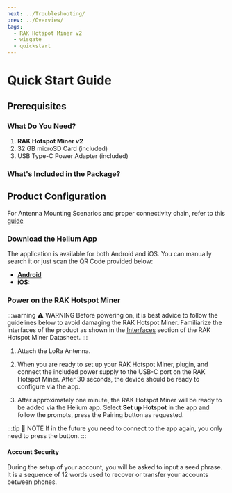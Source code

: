 ```yaml
---
next: ../Troubleshooting/
prev: ../Overview/
tags:
  - RAK Hotspot Miner v2
  - wisgate
  - quickstart
---
```


# Quick Start Guide

## Prerequisites

### What Do You Need?

1. **RAK Hotspot Miner v2**
2. 32&nbsp;GB microSD Card (included)
3. USB Type-C Power Adapter (included)

### What's Included in the Package?

<rk-img
  src="/assets/images/wisgate/rak-hotspot-miner-v2/quickstart/package-contents.png"
  width="75%"
  caption="Package Contents"
/>

## Product Configuration

For Antenna Mounting Scenarios and proper connectivity chain, refer to this [guide](../Troubleshooting/#proper-miner-connection-scenarios-with-the-rak-outdoor-enclosure-antennas) 
### Download the Helium App

The application is available for both Android and iOS. You can manually search it or just scan the QR Code provided below:

* [**Android**](https://play.google.com/store/apps/details?id=com.helium.wallet)
* [**iOS:**](https://apps.apple.com/ph/app/helium-hotspot/id1450463605)

<rk-img
  src="/assets/images/wisgate/rak-hotspot-miner/quickstart/qr.png"
  width="50%"
  caption="QR Codes"
/>

<rk-img
  src="/assets/images/wisgate/rak-hotspot-miner/quickstart/app.png"
  width="50%"
  caption="iOS and Android App"
/>


### Power on the RAK Hotspot Miner

:::warning ⚠️ WARNING
Before powering on, it is best advice to follow the guidelines below to avoid damaging the RAK Hotspot Miner. Familiarize the interfaces of the product as shown in the  [Interfaces](/Product-Categories/WisGate/RAK-Hotspot-Miner/Datasheet/#interfaces) section of the RAK Hotspot Miner Datasheet.
:::

1. Attach the LoRa Antenna.  

2. When you are ready to set up your RAK Hotspot Miner, plugin, and connect the included power supply to the USB-C port on the RAK Hotspot Miner. After 30 seconds, the device should be ready to configure via the app.

3. After approximately one minute, the RAK Hotspot Miner will be ready to be added via the Helium app. Select **Set up Hotspot** in the app and follow the prompts, press the Pairing button as requested.
   
:::tip 📝 NOTE
If in the future you need to connect to the app again, you only need to press the button.
:::

#### Account Security

During the setup of your account, you will be asked to input a seed phrase. It is a sequence of 12 words used to recover or transfer your accounts between phones. 

<rk-img
  src="/assets/images/wisgate/rak-hotspot-miner/quickstart/fill-up.png"
  width="50%"
  caption="Account recovery or transfer keywords"
/>

